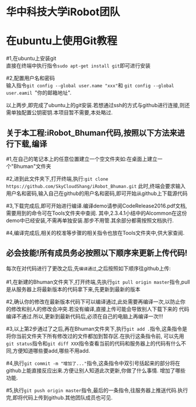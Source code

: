 华中科技大学iRobot团队
===

在ubuntu上使用Git教程
===
#1,在ubuntu上安装git<br>
直接在终端中执行指令``` sudo apt-get install git ```即可进行安装<br>

#2,配置用户名和密码<br>
输入指令```git config --global user.name "xxx"```和 ```git config --global user.eamil ```"你的邮箱地址".

以上两步,即完成了ubuntu上的git安装.若想通过ssh的方式与github进行连接,则还需单独配置公钥密钥.本项目暂不需要,本处略过.



关于本工程:iRobot_Bhuman代码,按照以下方法来进行下载,编译
---
#1,在自己的笔记本上的任意位置建立一个空文件夹如:在桌面上建立一个"Bhuman"文件夹

#2,进到此文件夹下,打开终端,执行:```git clone https://github.com/SkyCloudShang/iRobot_Bhuman.git```
此时,终端会要求输入用户名和密码,输入自己在github的用户名和密码,即可开始从github上下载源代码

#3,下载完成后,即可开始进行编译.编译demo请参阅CodeRelease2016.pdf文档,需要用到的命令可在Tools文件夹中查阅.
其中,2.3.4.1小结中的Alcommon在这份demo中已经安装,不需再单独安装.那步不用管.其余部分都需按照文档执行.

#4,编译完成后,相关的校准等步骤的相关指令也放在Tools文件夹中,供大家查阅.


必会技能!所有成员务必按照以下顺序来更新上传代码!
---
每次在对代码进行了更改之后,先`编译通过`,之后按照如下顺序往github上传:<br>
<br>
#1,在新建的Bhuman文件夹下,打开终端,先执行```git pull origin master```指令,pull是从服务器上将最新版本的代码拿下来,先更新到最新的版本

#2,确认你的修改在最新版本代码下可以编译通过,此处需要再编译一次,以防止你的修改和别人的修改会冲突.若没有编译,直接上传可能会导致别人下载下来的
代码编译不通过.所以,更新到最新代码后,必须在自己的电脑上再编译一次!!!

#3,以上第2步通过了之后,再在Bhuman文件夹下,执行```git add .```指令,这条指令是将你当前文件夹下所有修改过的文件都加到暂存区.在执行这条指令前,
可以先用```git status```指令和```git diff XXX```指令查看当前的代码和服务器上的代码有什么不同,方便知道哪些要add,哪些不用add.

#4,执行```git commit -m "增加了..."```指令,这条指令中双引号括起来的部分将在github上能直接反应出来.方便让别人知道此次更新,你做了什么事情.
增加了哪些功能.

#5,执行```git push origin master```指令,最后的一条指令,往服务器上推送代码.执行完,即将代码上传到github.其他团队成员也可见.
